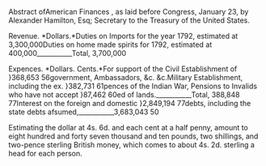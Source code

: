  Abstract ofAmerican Finances , as laid before Congress, January 23, by Alexander Hamilton, Esq; Secretary to the Treasury of the United States.Revenue. *Dollars.*Duties on Imports for the year 1792, estimated at 3,300,000Duties on home made spirits for 1792, estimated at 400,000___________Total, 3,700,000Expences. *Dollars. Cents.*For support of the Civil Establishment of }368,653 56government, Ambassadors, &c. &c.Military Establishment, including the ex. }382,731 61pences of the Indian War,
Pensions to Invalids who have not accept }87,462 60ed of lands.___________Total, 388,848 77Interest on the foreign and domestic }2,849,194 77debts, including the state debts afsumed,___________3,683,043 50Estimating the dollar at 4s. 6d. and each cent at a half penny, amount to eight hundred and forty seven thousand and ten pounds, two shillings, and two-pence sterling British money, which comes to about 4s. 2d. sterling a head for each person.